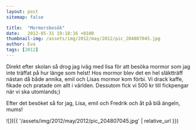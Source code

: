 ```yaml
---
layout: post
sitemap: false

title:  "Mormorsbesök"
date:   2012-05-31 19:18:16 +0100
thumbnail-img: /assets/img/2012/may/2012/pic_204807045.jpg
author: Eva
tags: [2012]
---
```


Direkt efter skolan så drog jag iväg med lisa för att besöka mormor som jag inte träffat på hur länge som helst! Hos mormor blev det en hel släktträff nästan då både annika, emil och Lisas mormor kom förbi. Vi drack kaffe, fikade och pratade om allt i världen. Dessutom fick vi 500 kr till fickpengar när vi ska utomlands;) 

Efter det besöket så for jag, Lisa, emil och Fredrik och åt på blå ängeln, mums!

![]({{ '/assets/img/2012/may/2012/pic_204807045.jpg'  | relative_url }})

